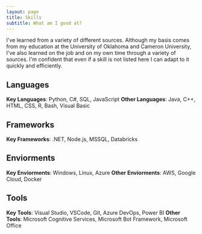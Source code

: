 ```yaml
---
layout: page
title: Skills
subtitle: What am I good at?
---
```


I've learned from a variety of different sources. Although my basis comes from my education at the University of Oklahoma and Cameron University, I've also learned on the job and on my own time through a variety of sources. 
I'm confident that even if a skill is not listed here I can adapt to it quickly and efficiently.

## Languages
**Key Languages**: Python, C#, SQL, JavaScript
**Other Languages**: Java, C++, HTML, CSS, R, Bash, Visual Basic

## Frameworks
**Key Frameworks**: .NET, Node.js, MSSQL, Databricks

## Enviorments
**Key Enviorments**: Windows, Linux, Azure
**Other Enviorments**: AWS, Google Cloud, Docker

## Tools
**Key Tools**: Visual Studio, VSCode, Git, Azure DevOps, Power BI
**Other Tools**: Microsoft Cognitive Services, Microsoft Bot Framework, Microsoft Office